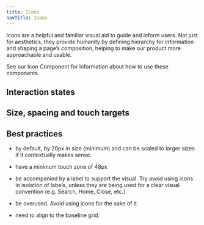 ```yaml
---
title: Icons
navTitle: Icons
---
```


<!-- ---
imports:
  IntroParagraph: components/IntroParagraph.js
  IconGrid: ./_IconGrid.js
  InteractionStates: ./_InteractionStates.js
  IconSizeSpaceTouch: ./_IconSizeSpaceTouch.js
  "{TipContainer,TipCard}": components/tip-card
  Link: components/Link.js
--- -->

<div class="introParagraph">

Icons are a helpful and familiar visual aid to guide and inform users. Not just for aesthetics, they provide humanity by defining hierarchy for information and shaping a page’s composition, helping to make our product more approachable and usable.

See our <Link to="/components/Icon">Icon Component</Link> for information about how to use these components.

</div>

## Interaction states

<InteractionStates dark={false} />

<InteractionStates dark={true} />

## Size, spacing and touch targets

<IconSizeSpaceTouch />

<IconGrid category="Actions" />

<IconGrid category="Informational" />

<IconGrid category="Directional" />

<IconGrid category="Users" />

<IconGrid category="Views" />

<IconGrid category="Surveys" />

<IconGrid category="Sentiment" />

<IconGrid category="Navigational/Effectiveness" />

<IconGrid category="Navigational/Engagement" />

<IconGrid category="Navigational/Global" />

## Best practices

<TipContainer>
<TipCard title="Icons should…" type="tip">

* by default, by 20px in size (minimum) and can be scaled to larger sizes if it contextually makes sense.

* have a minimum touch zone of 48px

* be accompanied by a label to support the visual. Try avoid using icons in isolation of labels, unless they are being used for a clear visual convention (e.g. Search, Home, Close, etc.)

</TipCard>
<TipCard title="Icons should not…" type="warning">

* be overused. Avoid using icons for the sake of it.

* need to align to the baseline grid.

</TipCard>
</TipContainer>
